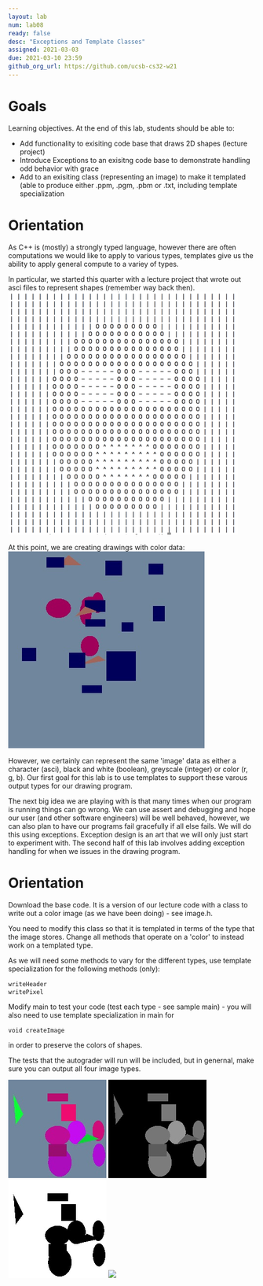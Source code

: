 ```yaml
---
layout: lab
num: lab08	
ready: false
desc: "Exceptions and Template Classes"
assigned: 2021-03-03
due: 2021-03-10 23:59
github_org_url: https://github.com/ucsb-cs32-w21
---
```


Goals
=====

Learning objectives. At the end of this lab, students should be able to:

- Add functionality to exisiting code base that draws 2D shapes (lecture project)
- Introduce Exceptions to an exisitng code base to demonstrate handling odd behavior with grace
- Add to an exisiting class (representing an image) to make it templated (able to produce either .ppm, .pgm, .pbm or .txt, including template specialization

Orientation
============

As C++ is (mostly) a strongly typed language, however there are often computations we would like to apply to various types, templates give us the ability to apply general compute to a variey of types.  

In particular, we started this quarter with a lecture project that wrote out asci files to represent shapes (remember way back then).
![](labImages/asciFace.png)

At this point, we are creating drawings with color data:<br>
![](labImages/movablejpg.jpg)

However, we certainly can represent the same 'image' data as either a character (asci), black and white (boolean), greyscale (integer) or color (r, g, b).  Our first goal for this lab is to use templates to support these varous output types for our drawing program.

The next big idea we are playing with is that many times when our program is running things can go wrong.  We can use assert and debugging and hope our user (and other software engineers) will be well behaved, however, we can also plan to have our programs fail gracefully if all else fails.  We will do this using exceptions.  Exception design is an art that we will only just start to experiment with.  The second half of this lab involves adding exception handling for when we issues in the drawing program.

Orientation
============

Download the base code.  It is a version of our lecture code with a class to write out a color image (as we have been doing) - see image.h.

You need to modify this class so that it is templated in terms of the type that the image stores.  Change all methods that operate on a 'color' to instead work on a templated type.

As we will need some methods to vary for the different types, use template specialization for the following methods (only):
```
writeHeader
writePixel
```
Modify main to test your code (test each type - see sample main) - you will also need to use template specialization in main for
```
void createImage
```
in order to preserve the colors of shapes.

The tests that the autograder will run will be included, but in genernal, make sure you can output all four image types.

![](labImages/outPPM.jpg)
![](labImages/outPGM.jpg)
![](labImages/outPBM.jpg)
![](labImages/partialASCI.jpg)

